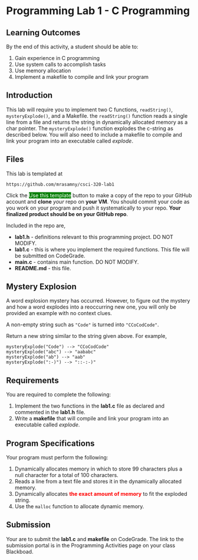 # Programming Lab 1 - C Programming

## Learning Outcomes

By the end of this activity, a student should be able to:

1. Gain experience in C programming
2. Use system calls to accomplish tasks
3. Use memory allocation
4. Implement a makefile to compile and link your program

## Introduction

This lab will require you to implement two C functions, `readString()`,  `mysteryExplode()`, and a Makefile. the `readString()` function reads a single line from a file and returns the string in dynamically allocated memory as a char pointer.  The `mysteryExplode()` function explodes the c-string as described below.  You will also need to include a makefile to compile and link your program into an executable called _explode_.

## Files

This lab is templated at

```
https://github.com/mrasamny/csci-320-lab1
```

Click the <span style="background-color: green;color:white;">Use this template</span> button to make  a copy of the repo to your GitHub account and **clone** _your_ repo on **your VM**.  You should commit your code as you work on your program and push it systematically to your repo.  **Your finalized product should be on your GitHub repo**.


Included in the repo are,

- **lab1.h** - definitions relevant to this programming project. DO NOT MODIFY.
- **lab1.c** - this is where you implement the required functions.  This file will be submitted on CodeGrade.
- **main.c** - contains main function.  DO NOT MODIFY.
- **README.md** - this file.

## Mystery Explosion

A word explosion mystery has occurred. However, to figure out the mystery and how a word explodes into a reoccurring new one, you will only be provided an example with no context clues.

A non-empty string such as `"Code"` is turned into `"CCoCodCode"`.

Return a new string similar to the string given above. For example,

```
mysteryExplode("Code") --> "CCoCodCode"
mysteryExplode("abc") --> "aababc"
mysteryExplode("ab") --> "aab"
mysteryExplode(":-)") --> "::-:-)"
```

## Requirements

You are required to complete the following:

1. Implement the two functions in the **lab1.c** file as declared and commented in the **lab1.h** file.
2. Write a **makefile** that will compile and link your program into an executable called _explode_.

## Program Specifications

Your program must perform the following:

1. Dynamically allocates memory in which to store 99 characters plus a null character for a total of 100 characters.
2. Reads a line from a text file and stores it in the dynamically allocated memory.  
3. Dynamically allocates <span style="color:red; font-weight:bold;">the exact amount of memory</span> to fit the exploded string.
4. Use the `malloc` function to allocate dynamic memory.


## Submission

Your are to submit the **lab1.c** and **makefile** on CodeGrade.  The link to the submission portal is in the Programming Activities page on your class Blackboad.

